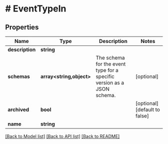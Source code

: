 # # EventTypeIn

## Properties

Name | Type | Description | Notes
------------ | ------------- | ------------- | -------------
**description** | **string** |  |
**schemas** | **array<string,object>** | The schema for the event type for a specific version as a JSON schema. | [optional]
**archived** | **bool** |  | [optional] [default to false]
**name** | **string** |  |

[[Back to Model list]](../../README.md#models) [[Back to API list]](../../README.md#endpoints) [[Back to README]](../../README.md)
